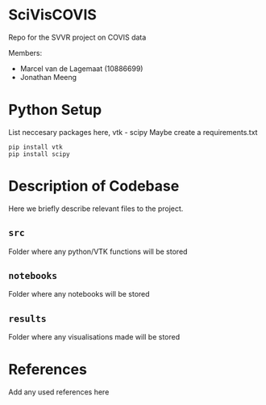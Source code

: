 # SciVisCOVIS
Repo for the SVVR project on COVIS data

Members:

* Marcel van de Lagemaat (10886699)
* Jonathan Meeng

# Python Setup

List neccesary packages here, vtk - scipy
Maybe create a requirements.txt

```shell
pip install vtk
pip install scipy
```

# Description of Codebase

Here we briefly describe relevant files to the project.

## `src`

Folder where any python/VTK functions will be stored 

## `notebooks`

Folder where any notebooks will be stored

## `results`

Folder where any visualisations made will be stored

# References

Add any used references here